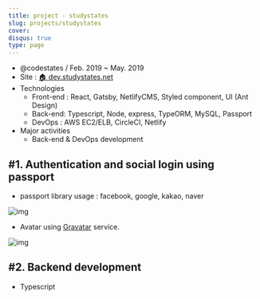 ```yaml
---
title: project - studystates
slug: projects/studystates
cover:
disqus: true
type: page
---
```


- @codestates / Feb. 2019 ~ May. 2019
- Site : [🏠 dev.studystates.net](https://dev.studystates.net/)
- Technologies
  - Front-end : React, Gatsby, NetlifyCMS, Styled component, UI (Ant Design)
  - Back-end: Typescript, Node, express, TypeORM, MySQL, Passport
  - DevOps : AWS EC2/ELB, CircleCI, Netlify
- Major activities
  - Back-end & DevOps development

## #1. Authentication and social login using passport

- passport library usage : facebook, google, kakao, naver

![img](https://user-images.githubusercontent.com/365500/58154359-6ad3df00-7cac-11e9-943b-9e0038f72e1e.png)

- Avatar using [Gravatar](https://ko.gravatar.com/) service.

![img](https://user-images.githubusercontent.com/365500/58244502-a692a580-7d8d-11e9-870c-ae19e597232a.gif)

## #2. Backend development

- Typescript
